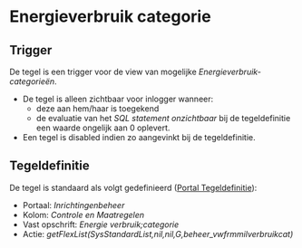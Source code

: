 # Energieverbruik categorie

## Trigger

De tegel is een trigger voor de view van mogelijke _Energieverbruik-categorieën_.

- De tegel is alleen zichtbaar voor inlogger wanneer:
  - deze aan hem/haar is toegekend
  - de evaluatie van het _SQL statement onzichtbaar_ bij de tegeldefinitie een waarde ongelijk aan 0 oplevert.
- Een tegel is disabled indien zo aangevinkt bij de tegeldefinitie.

## Tegeldefinitie

De tegel is standaard als volgt gedefinieerd ([Portal Tegeldefinitie](/docs/instellen_inrichten/portaldefinitie/portal_tegel.md)):

- Portaal: _Inrichtingenbeheer_
- Kolom: _Controle en Maatregelen_
- Vast opschrift: _Energie verbruik;categorie_
- Actie: _getFlexList(SysStandardList,nil,nil,G,beheer_vwfrmmilverbruikcat)_
